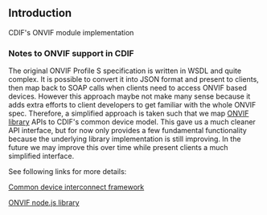 Introduction
------------
CDIF's ONVIF module implementation

### Notes to ONVIF support in CDIF
The original ONVIF Profile S specification is written in WSDL and quite complex. It is possible to convert it into JSON format and present to clients, then map back to SOAP calls when clients need to access ONVIF based devices. However this approach maybe not make many sense because it adds extra efforts to client developers to get familiar with the whole ONVIF spec. Therefore, a simplified approach is taken such that we map [ONVIF library](https://github.com/agsh/onvif) APIs to CDIF's common device model. This gave us a much cleaner API interface, but for now only provides a few fundamental functionality because the underlying library implementation is still improving. In the future we may improve this over time while present clients a much simplified interface.


See following links for more details: <br/>

[Common device interconnect framework](https://github.com/out4b/cdif)

[ONVIF node.js library](https://github.com/agsh/onvif)
